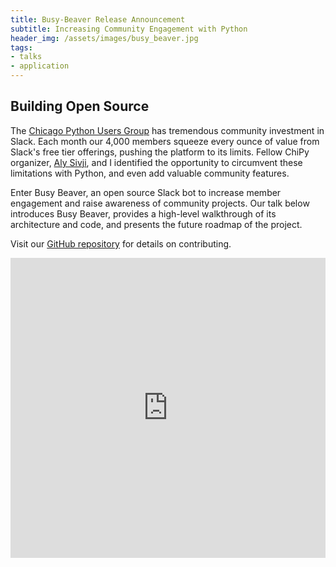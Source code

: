 ```yaml
---
title: Busy-Beaver Release Announcement
subtitle: Increasing Community Engagement with Python
header_img: /assets/images/busy_beaver.jpg
tags:
- talks
- application
---
```


## Building Open Source

The [Chicago Python Users Group](https://www.chipy.org/) has tremendous community investment in Slack. Each month our 4,000 members squeeze every ounce of value from Slack's free tier offerings, pushing the platform to its limits. Fellow ChiPy organizer, [Aly Sivji](https://github.com/alysivji), and I identified the opportunity to circumvent these limitations with Python, and even add valuable community features.

Enter Busy Beaver, an open source Slack bot to increase member engagement and raise awareness of community projects. Our talk below introduces Busy Beaver, provides a high-level walkthrough of its architecture and code, and presents the future roadmap of the project.

Visit our [GitHub repository](https://github.com/busy-beaver-dev/busy-beaver) for details on contributing.

<iframe width="100%" height="480" src="https://www.youtube.com/embed/7dBESR_x7Kc" frameborder="0" allow="accelerometer; autoplay; encrypted-media; gyroscope; picture-in-picture" allowfullscreen></iframe>
